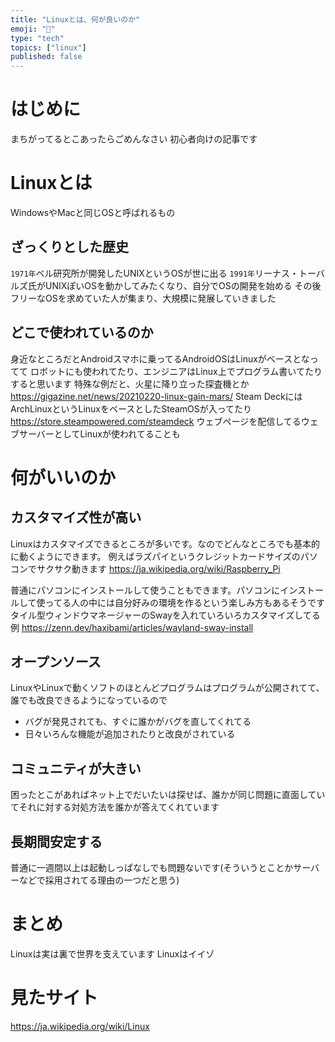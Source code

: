 ```yaml
---
title: "Linuxとは、何が良いのか"
emoji: "🐧"
type: "tech"
topics: ["linux"]
published: false
---
```


# はじめに
まちがってるとこあったらごめんなさい
初心者向けの記事です

# Linuxとは
WindowsやMacと同じOSと呼ばれるもの

## ざっくりとした歴史
`1971年`ベル研究所が開発したUNIXというOSが世に出る
`1991年`リーナス・トーバルズ氏がUNIXぽいOSを動かしてみたくなり、自分でOSの開発を始める
その後フリーなOSを求めていた人が集まり、大規模に発展していきました


## どこで使われているのか
身近なところだとAndroidスマホに乗ってるAndroidOSはLinuxがベースとなってて
ロボットにも使われてたり、エンジニアはLinux上でプログラム書いてたりすると思います
特殊な例だと、火星に降り立った探査機とか
https://gigazine.net/news/20210220-linux-gain-mars/
Steam DeckにはArchLinuxというLinuxをベースとしたSteamOSが入ってたり
https://store.steampowered.com/steamdeck
ウェブページを配信してるウェブサーバーとしてLinuxが使われてることも

# 何がいいのか
## カスタマイズ性が高い
Linuxはカスタマイズできるところが多いです。なのでどんなところでも基本的に動くようにできます。
例えばラズパイというクレジットカードサイズのパソコンでサクサク動きます
https://ja.wikipedia.org/wiki/Raspberry_Pi

普通にパソコンにインストールして使うこともできます。パソコンにインストールして使ってる人の中には自分好みの環境を作るという楽しみ方もあるそうです
タイル型ウィンドウマネージャーのSwayを入れていろいろカスタマイズしてる例
https://zenn.dev/haxibami/articles/wayland-sway-install

## オープンソース
LinuxやLinuxで動くソフトのほとんどプログラムはプログラムが公開されてて、誰でも改良できるようになっているので
- バグが発見されても、すぐに誰かがバグを直してくれてる
- 日々いろんな機能が追加されたりと改良がされている

## コミュニティが大きい
困ったとこがあればネット上でだいたいは探せば、誰かが同じ問題に直面していてそれに対する対処方法を誰かが答えてくれています

## 長期間安定する
普通に一週間以上は起動しっぱなしでも問題ないです(そういうとことかサーバーなどで採用されてる理由の一つだと思う)

# まとめ
Linuxは実は裏で世界を支えています
Linuxはイイゾ

# 見たサイト
https://ja.wikipedia.org/wiki/Linux
